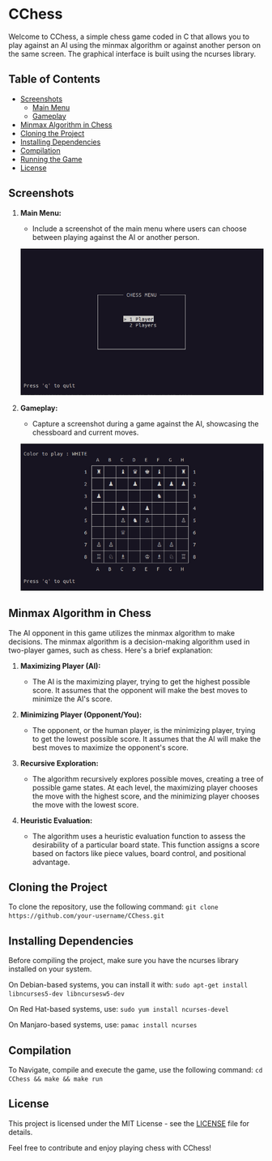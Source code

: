 # CChess

Welcome to CChess, a simple chess game coded in C that allows you to play against an AI using the minmax algorithm or against another person on the same screen. The graphical interface is built using the ncurses library.


## Table of Contents

- [Screenshots](#screenshots)
  - [Main Menu](#main-menu)
  - [Gameplay](#gameplay)
- [Minmax Algorithm in Chess](#minmax-algorithm-in-chess)
- [Cloning the Project](#cloning-the-project)
- [Installing Dependencies](#installing-dependencies)
- [Compilation](#compilation)
- [Running the Game](#running-the-game)
- [License](#license)

## Screenshots

1. **Main Menu:**
   - Include a screenshot of the main menu where users can choose between playing against the AI or another person.

   ![Main Menu](screenshots/menu.png)

2. **Gameplay:**
   - Capture a screenshot during a game against the AI, showcasing the chessboard and current moves.

   ![Gameplay](screenshots/gameplay.png)

## Minmax Algorithm in Chess

The AI opponent in this game utilizes the minmax algorithm to make decisions. The minmax algorithm is a decision-making algorithm used in two-player games, such as chess. Here's a brief explanation:

1. **Maximizing Player (AI):**
   - The AI is the maximizing player, trying to get the highest possible score. It assumes that the opponent will make the best moves to minimize the AI's score.

2. **Minimizing Player (Opponent/You):**
   - The opponent, or the human player, is the minimizing player, trying to get the lowest possible score. It assumes that the AI will make the best moves to maximize the opponent's score.

3. **Recursive Exploration:**
   - The algorithm recursively explores possible moves, creating a tree of possible game states. At each level, the maximizing player chooses the move with the highest score, and the minimizing player chooses the move with the lowest score.

4. **Heuristic Evaluation:**
   - The algorithm uses a heuristic evaluation function to assess the desirability of a particular board state. This function assigns a score based on factors like piece values, board control, and positional advantage.

## Cloning the Project

To clone the repository, use the following command:
```git clone https://github.com/your-username/CChess.git```

## Installing Dependencies

Before compiling the project, make sure you have the ncurses library installed on your system.

On Debian-based systems, you can install it with:
```sudo apt-get install libncurses5-dev libncursesw5-dev```

On Red Hat-based systems, use:
```sudo yum install ncurses-devel```

On Manjaro-based systems, use:
```pamac install ncurses```

## Compilation

To Navigate, compile and execute the game, use the following command:
```cd CChess && make && make run```

## License

This project is licensed under the MIT License - see the [LICENSE](LICENSE) file for details.

Feel free to contribute and enjoy playing chess with CChess!
